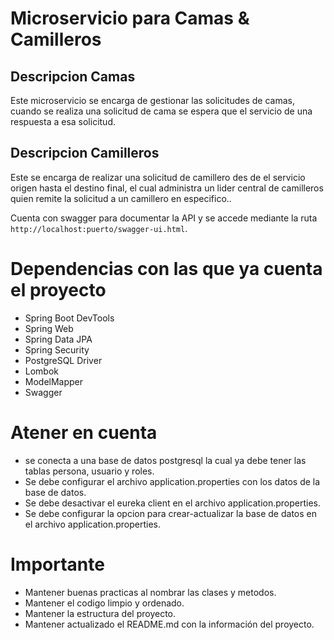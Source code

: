 # Microservicio para Camas & Camilleros

## Descripcion Camas
Este microservicio se encarga de gestionar las solicitudes de camas, cuando se realiza una solicitud de cama se espera que el servicio de una respuesta a esa solicitud.


## Descripcion Camilleros
Este se encarga de realizar una solicitud de camillero des de el servicio origen hasta el destino final, el cual administra un lider central de camilleros quien remite la solicitud a un camillero en especifico..

Cuenta con swagger para documentar la API y se accede mediante la ruta `http://localhost:puerto/swagger-ui.html`.

# Dependencias con las que ya cuenta el proyecto
- Spring Boot DevTools
- Spring Web
- Spring Data JPA
- Spring Security
- PostgreSQL Driver
- Lombok
- ModelMapper
- Swagger

# Atener en cuenta
- se conecta a una base de datos postgresql la cual ya debe tener las tablas persona, usuario y roles.
- Se debe configurar el archivo application.properties con los datos de la base de datos.
- Se debe desactivar el eureka client en el archivo application.properties.
- Se debe configurar la opcion para crear-actualizar la base de datos en el archivo application.properties.

# Importante
- Mantener buenas practicas al nombrar las clases y metodos.
- Mantener el codigo limpio y ordenado.
- Mantener la estructura del proyecto.
- Mantener actualizado el README.md con la información del proyecto.


 
